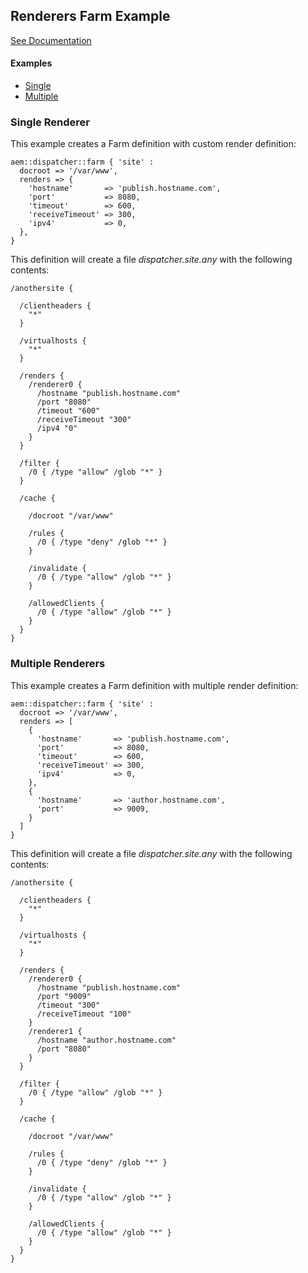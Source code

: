 
## Renderers Farm Example

[See Documentation](https://docs.adobe.com/docs/en/dispatcher/disp-config.html#Defining%20Page%20Renderers%20-%20/renders)

#### Examples

* [Single](#single-renderer)
* [Multiple](#multiple-renderers)

### Single Renderer

This example creates a Farm definition with custom render definition:

~~~ puppet
aem::dispatcher::farm { 'site' :
  docroot => '/var/www',
  renders => {
    'hostname'       => 'publish.hostname.com',
    'port'           => 8080,
    'timeout'        => 600,
    'receiveTimeout' => 300,
    'ipv4'           => 0,
  },
}
~~~

This definition will create a file *dispatcher.site.any* with the following contents:

~~~
/anothersite {

  /clientheaders {
    "*"
  }

  /virtualhosts {
    "*"
  }

  /renders {
    /renderer0 { 
      /hostname "publish.hostname.com"
      /port "8080"
      /timeout "600"
      /receiveTimeout "300"
      /ipv4 "0"
    }
  }

  /filter {
    /0 { /type "allow" /glob "*" }
  }

  /cache {

    /docroot "/var/www"

    /rules {
      /0 { /type "deny" /glob "*" }
    }

    /invalidate {
      /0 { /type "allow" /glob "*" }
    }

    /allowedClients {
      /0 { /type "allow" /glob "*" }
    }
  }
}
~~~

### Multiple Renderers

This example creates a Farm definition with multiple render definition:

~~~ puppet
aem::dispatcher::farm { 'site' :
  docroot => '/var/www',
  renders => [
    {
      'hostname'       => 'publish.hostname.com',
      'port'           => 8080,
      'timeout'        => 600,
      'receiveTimeout' => 300,
      'ipv4'           => 0,
    },
    {
      'hostname'       => 'author.hostname.com',
      'port'           => 9009,
    }
  ]
}
~~~

This definition will create a file *dispatcher.site.any* with the following contents:

~~~
/anothersite {

  /clientheaders {
    "*"
  }

  /virtualhosts {
    "*"
  }

  /renders {
    /renderer0 { 
      /hostname "publish.hostname.com"
      /port "9009"
      /timeout "300"
      /receiveTimeout "100"
    }
    /renderer1 { 
      /hostname "author.hostname.com"
      /port "8080"
    }
  }

  /filter {
    /0 { /type "allow" /glob "*" }
  }

  /cache {

    /docroot "/var/www"

    /rules {
      /0 { /type "deny" /glob "*" }
    }

    /invalidate {
      /0 { /type "allow" /glob "*" }
    }

    /allowedClients {
      /0 { /type "allow" /glob "*" }
    }
  }
}
~~~
